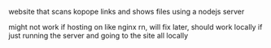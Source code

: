 website that scans kopope links and shows files using a nodejs server

might not work if hosting on like nginx rn, will fix later, should work locally if just running the server and going to the site all locally